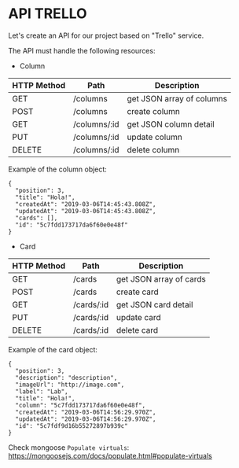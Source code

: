 # API TRELLO

Let's create an API for our project based on "Trello" service.

The API must handle the following resources:

* Column

| HTTP Method |     Path     |        Description        |
| ----------- | ------------ | ------------------------- |
| GET         | /columns     | get JSON array of columns |
| POST        | /columns     | create column             |
| GET         | /columns/:id | get JSON column detail    |
| PUT         | /columns/:id | update column             |
| DELETE      | /columns/:id | delete column             |

Example of the column object:

```
{
  "position": 3,
  "title": "Hola!",
  "createdAt": "2019-03-06T14:45:43.808Z",
  "updatedAt": "2019-03-06T14:45:43.808Z",
  "cards": [],
  "id": "5c7fdd173717da6f60e0e48f"
}
```

* Card

| HTTP Method |    Path    |       Description       |
| ----------- | ---------- | ----------------------- |
| GET         | /cards     | get JSON array of cards |
| POST        | /cards     | create card             |
| GET         | /cards/:id | get JSON card detail    |
| PUT         | /cards/:id | update card             |
| DELETE      | /cards/:id | delete card             |

Example of the card object:

```
{
  "position": 3,
  "description": "description",
  "imageUrl": "http://image.com",
  "label": "Lab",
  "title": "Hola!",
  "column": "5c7fdd173717da6f60e0e48f",
  "createdAt": "2019-03-06T14:56:29.970Z",
  "updatedAt": "2019-03-06T14:56:29.970Z",
  "id": "5c7fdf9d16b55272897b939c"
}
```

Check mongoose `Populate virtuals`: https://mongoosejs.com/docs/populate.html#populate-virtuals
